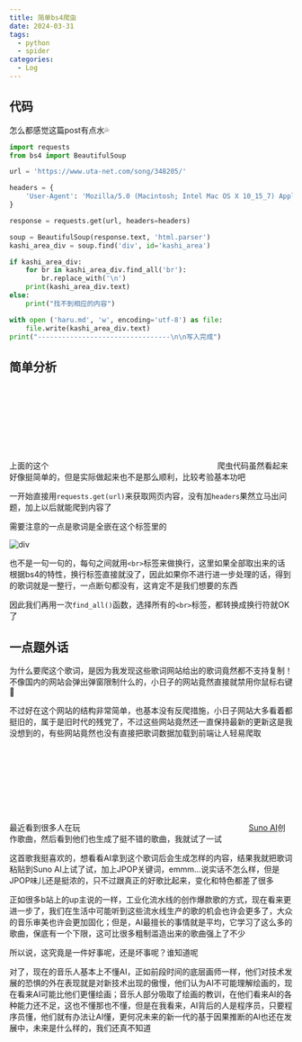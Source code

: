 ```yaml
---
title: 简单bs4爬虫
date: 2024-03-31
tags: 
  - python
  - spider
categories: 
  - Log
---
```


## 代码

怎么都感觉这篇post有点水💦

```python
import requests
from bs4 import BeautifulSoup

url = 'https://www.uta-net.com/song/348205/'

headers = {
    'User-Agent': 'Mozilla/5.0 (Macintosh; Intel Mac OS X 10_15_7) AppleWebKit/537.36 (KHTML, like Gecko) Chrome/123.0.0.0 Safari/537.36'
}

response = requests.get(url, headers=headers)

soup = BeautifulSoup(response.text, 'html.parser')
kashi_area_div = soup.find('div', id='kashi_area')

if kashi_area_div:
    for br in kashi_area_div.find_all('br'):
        br.replace_with('\n')
    print(kashi_area_div.text)
else:
    print("找不到相应的内容")

with open ('haru.md', 'w', encoding='utf-8') as file:
    file.write(kashi_area_div.text)
print("---------------------------------\n\n写入完成")
```

## 简单分析

上面的这个<svg class="icon" ><use xlink:href="#icon-Python"></use></svg>爬虫代码虽然看起来好像挺简单的，但是实际做起来也不是那么顺利，比较考验基本功吧

一开始直接用`requests.get(url)`来获取网页内容，没有加`headers`果然立马出问题，加上以后就能爬到内容了

需要注意的一点是歌词是全嵌在这个标签里的

![div](https://mdstore.oss-cn-beijing.aliyuncs.com/markdown/202403311616898.png)

也不是一句一句的，每句之间就用`<br>`标签来做换行，这里如果全部取出来的话根据bs4的特性，换行标签直接就没了，因此如果你不进行进一步处理的话，得到的歌词就是一整行，一点断句都没有，这肯定不是我们想要的东西

因此我们再用一次`find_all()`函数，选择所有的`<br>`标签，都转换成换行符就OK了

## 一点题外话

为什么要爬这个歌词，是因为我发现这些歌词网站给出的歌词竟然都不支持复制！不像国内的网站会弹出弹窗限制什么的，小日子的网站竟然直接就禁用你鼠标右键🤣

不过好在这个网站的结构非常简单，也基本没有反爬措施，小日子网站大多看着都挺旧的，属于是旧时代的残党了，不过这些网站竟然还一直保持最新的更新这是我没想到的，有些网站竟然也没有直接把歌词数据加载到前端让人轻易爬取

最近看到很多人在玩<svg class="icon" ><use xlink:href="#icon-wangluo"></use></svg>[Suno AI](https://app.suno.ai/)创作歌曲，然后看到他们也生成了挺不错的歌曲，我就试了一试

这首歌我挺喜欢的，想看看AI拿到这个歌词后会生成怎样的内容，结果我就把歌词粘贴到Suno AI上试了试，加上JPOP关键词，emmm...说实话不怎么样，但是JPOP味儿还是挺浓的，只不过跟真正的好歌比起来，变化和特色都差了很多

正如很多b站上的up主说的一样，工业化流水线的创作爆款歌的方式，现在看来更进一步了，我们在生活中可能听到这些流水线生产的歌的机会也许会更多了，大众的音乐审美也许会更加固化；但是，AI最擅长的事情就是平均，它学习了这么多的歌曲，保底有一个下限，这可比很多粗制滥造出来的歌曲强上了不少

所以说，这究竟是一件好事呢，还是坏事呢？谁知道呢

对了，现在的音乐人基本上不懂AI，正如前段时间的底层画师一样，他们对技术发展的恐惧的外在表现就是对新技术出现的傲慢，他们认为AI不可能理解绘画的，现在看来AI可能比他们更懂绘画；音乐人部分吸取了绘画的教训，在他们看来AI的各种能力还不足，这也不懂那也不懂，但是在我看来，AI背后的人是程序员，只要程序员懂，他们就有办法让AI懂，更何况未来的新一代的基于因果推断的AI也还在发展中，未来是什么样的，我们还真不知道